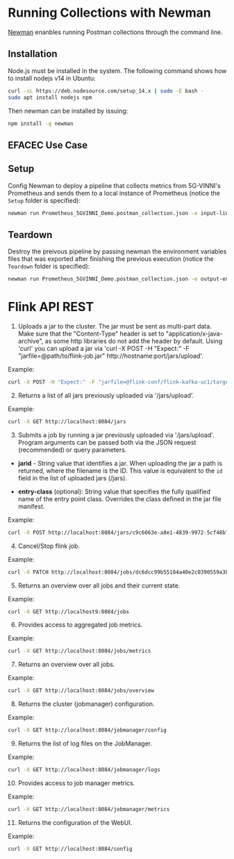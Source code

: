 # Running Collections with Newman

[Newman](https://learning.postman.com/docs/running-collections/using-newman-cli/command-line-integration-with-newman/) enanbles running Postman collections through the command line.

## Installation

Node.js must be installed in the system. The following command shows how to install nodejs v14 in Ubuntu:
```bash
curl -sL https://deb.nodesource.com/setup_14.x | sudo -E bash -
sudo apt install nodejs npm
```

Then newman can be installed by issuing:
```bash
npm install -g newman
```

## EFACEC Use Case

## Setup

Config Newman to deploy a pipeline that collects metrics from 5G-VINNI's Prometheus and sends them to a local instance of Prometheus (notice the `Setup` folder is specified):
```bash
newman run Prometheus_5GVINNI_Demo.postman_collection.json -e input-linklatency.json --export-environment output-env-1.json --bail --folder Setup
```

## Teardown

Destroy the preivous pipeline by passing newman the environment variables files that was exported after finishing the previous execution (notice the `Teardown` folder is specified):
```bash
newman run Prometheus_5GVINNI_Demo.postman_collection.json -e output-env-1.json --export-environment output-env-1.json --bail --folder Teardown
```

# Flink API REST

1. Uploads a jar to the cluster. The jar must be sent as multi-part data. Make sure that the "Content-Type" header is set to "application/x-java-archive", as some http libraries do not add the header by default. Using 'curl' you can upload a jar via 'curl -X POST -H "Expect:" -F "jarfile=@path/to/flink-job.jar" http://hostname:port/jars/upload'.

Example:
```bash
curl -X POST -H "Expect:" -F "jarfile=@flink-conf/flink-kafka-uc1/target/flinkkafka-0.0.1-SNAPSHOT.jar" http://localhost:8084/jars/upload
```

2. Returns a list of all jars previously uploaded via '/jars/upload'.

Example:
```bash
curl -X GET http://localhost:8084/jars
```

3. Submits a job by running a jar previously uploaded via '/jars/upload'. Program arguments can be passed both via the JSON request (recommended) or query parameters.

- **jarid** - String value that identifies a jar. When uploading the jar a path is returned, where the filename is the ID. This value is equivalent to the `id` field in the list of uploaded jars (/jars).

- **entry-class** (optional): String value that specifies the fully qualified name of the entry point class. Overrides the class defined in the jar file manifest.

Example:
```bash
curl -X POST http://localhost:8084/jars/c9c6063e-a8e1-4839-9972-5cf48b7db998_flinkkafka-0.0.1-SNAPSHOT.jar/run?entry-class=flinkkafka.TrafficAvg
```

4. Cancel/Stop flink job.

Example:
```bash
curl -X PATCH http://localhost:8084/jobs/dc6dcc99b55184a40e2c0390559a3b84?mode=cancel
```

5. Returns an overview over all jobs and their current state.

Example:
```bash
curl -X GET http://localhost9:8084/jobs
```

6. Provides access to aggregated job metrics.

Example:
```bash
curl -X GET http://localhost:8084/jobs/metrics
```

7. Returns an overview over all jobs.

Example:
```bash
curl -X GET http://localhost:8084/jobs/overview
```

8. Returns the cluster (jobmanager) configuration.

Example:
```bash
curl -X GET http://localhost:8084/jobmanager/config
```

9. Returns the list of log files on the JobManager.

Example:
```bash
curl -X GET http://localhost:8084/jobmanager/logs
```

10. Provides access to job manager metrics.

Example:
```bash
curl -X GET http://localhost:8084/jobmanager/metrics
```

11) Returns the configuration of the WebUI.

Example:
```bash
curl -X GET http://localhost:8084/config
```
